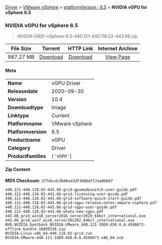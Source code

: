 
[Driver](/README.md)  >  [VMware vSphere](/index/Driver/VMware_vSphere.md)  >  [platformVersion : 6.5](/index/Driver/VMware_vSphere/6.5.md)  >  **NVIDIA vGPU for vSphere 6.5**


###    NVIDIA vGPU for vSphere 6.5

> NVIDIA-GRID-vSphere-6.5-440.121-440.118.02-443.66.zip   


| **File Size** | **Torrent**  | **HTTP Link** | **Internet Archive** |
|:-------------:|:------------:|:-------------:|:--------------------:|
| 987.27 MB |  [Download](https://archive.org/download/nvgpu_NVIDIA-GRID-vSphere-6.5-440.121-440.118.02-443.66.zip_g33harj5/nvgpu_NVIDIA-GRID-vSphere-6.5-440.121-440.118.02-443.66.zip_g33harj5_archive.torrent)       | [Download](https://archive.org/compress/nvgpu_NVIDIA-GRID-vSphere-6.5-440.121-440.118.02-443.66.zip_g33harj5) | [View Page](https://archive.org/details/nvgpu_NVIDIA-GRID-vSphere-6.5-440.121-440.118.02-443.66.zip_g33harj5)       |

#### Meta

<table>
<tr><td><strong>Name</strong></td><td>vGPU Driver</td></tr>
<tr><td><strong>Releasedate</strong></td><td>2020-09-30</td></tr>
<tr><td><strong>Version</strong></td><td>10.4</td></tr>
<tr><td><strong>Downloadtype</strong></td><td>Image</td></tr>
<tr><td><strong>Linktype</strong></td><td>Current</td></tr>
<tr><td><strong>Platformname</strong></td><td>VMware vSphere</td></tr>
<tr><td><strong>Platformversion</strong></td><td>6.5</td></tr>
<tr><td><strong>Productname</strong></td><td>vGPU</td></tr>
<tr><td><strong>Category</strong></td><td>Driver</td></tr>
<tr><td><strong>Productfamilies</strong></td><td><code>['vGPU']</code></td></tr>
</table>

#### Zip Content

**MD5 Checksum**: `377decdc9b86a43df308bdf17ae06b07`

```text
440.121-440.118.02-443.66-grid-gpumodeswitch-user-guide.pdf
440.121-440.118.02-443.66-grid-licensing-user-guide.pdf
440.121-440.118.02-443.66-grid-software-quick-start-guide.pdf
440.121-440.118.02-443.66-grid-vgpu-release-notes-vmware-vsphere.pdf
440.121-440.118.02-443.66-grid-vgpu-user-guide.pdf
440.121-440.118.02-443.66-whats-new-vgpu.pdf
443.66_grid_win10_server2016_server2019_64bit_international.exe
443.66_grid_win7_win8_server2012R2_64bit_international.exe
NVD.NVIDIA_bootbank_NVIDIA-VMware_440.121-1OEM.650.0.0.4598673-offline_bundle-16899316.zip
NVIDIA-Linux-x86_64-440.118.02-grid.run
NVIDIA-VMware-440.121-1OEM.650.0.0.4598673.x86_64.vib
```